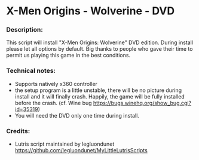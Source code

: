 # X-Men Origins - Wolverine - DVD

### Description:
This script will install "X-Men Origins: Wolverine" DVD edition.
During install please let all options by default.
Big thanks to people who gave their time to permit us playing this game in the best conditions.
### Technical notes:
- Supports natively x360 controller
- the setup program is a little unstable, there will be no picture during install and it will finally crash. Happily, the game will be fully installed before the crash. (cf. Wine bug https://bugs.winehq.org/show_bug.cgi?id=35319)
- You will need the DVD only one time during install.
### Credits:
- Lutris script maintained by legluondunet 
https://github.com/legluondunet/MyLittleLutrisScripts
